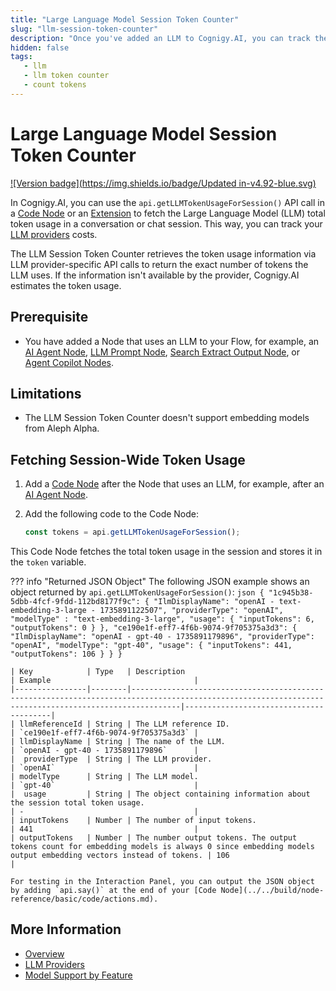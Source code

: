 ```yaml
---
title: "Large Language Model Session Token Counter"
slug: "llm-session-token-counter"
description: "Once you've added an LLM to Cognigy.AI, you can track the LLM token usage with a Code Node."
hidden: false
tags:
   - llm
   - llm token counter
   - count tokens
---
```


# Large Language Model Session Token Counter

[![Version badge](https://img.shields.io/badge/Updated in-v4.92-blue.svg)](../../../release-notes/4.92.md)

In Cognigy.AI, you can use the `api.getLLMTokenUsageForSession()` API call in a [Code Node](../../build/node-reference/basic/code/overview.md) or an [Extension](../../build/extensions.md) to fetch the Large Language Model (LLM) total token usage in a conversation or chat session. This way, you can track your [LLM providers](providers/all-providers.md) costs.

The LLM Session Token Counter retrieves the token usage information via LLM provider-specific API calls to return the exact number of tokens the LLM uses. If the information isn't available by the provider, Cognigy.AI estimates the token usage.

## Prerequisite

- You have added a Node that uses an LLM to your Flow, for example, an [AI Agent Node](../../build/node-reference/ai/ai-agent.md), [LLM Prompt Node](../../build/node-reference/service/llm-prompt.md), [Search Extract Output Node](../../build/node-reference/other-nodes/knowledge-search.md), or [Agent Copilot Nodes](../../build/node-reference/ai-copilot/overview.md).

## Limitations

- The LLM Session Token Counter doesn't support embedding models from Aleph Alpha.

## Fetching Session-Wide Token Usage

1. Add a [Code Node](../../build/node-reference/basic/code/overview.md) after the Node that uses an LLM, for example, after an [AI Agent Node](../../build/node-reference/ai/ai-agent.md).
2. Add the following code to the Code Node:

    ```javaScript
    const tokens = api.getLLMTokenUsageForSession();
    ```

This Code Node fetches the total token usage in the session and stores it in the `token` variable.

??? info "Returned JSON Object"
    The following JSON example shows an object returned by `api.getLLMTokenUsageForSession()`:
    ```json
    {
        "1c945b38-5dbb-4fcf-9fdd-112bd8177f9c": {
            "IlmDisplayName": "openAI - text- embedding-3-large - 1735891122507",
            "providerType": "openAI",
            "modelType" : "text-embedding-3-large",
            "usage": {
                "inputTokens": 6,
                "outputTokens": 0
            }
        },
        "ce190e1f-eff7-4f6b-9074-9f705375a3d3": {
            "IlmDisplayName": "openAI - gpt-40 - 1735891179896",
            "providerType": "openAI",
            "modelType": "gpt-40",
            "usage": {
                "inputTokens": 441,
                "outputTokens": 106
            }
        }
    }
    ```

    | Key            | Type   | Description                                                                                                                                           | Example                                |
    |----------------|--------|-------------------------------------------------------------------------------------------------------------------------------------------------------|----------------------------------------|
    | llmReferenceId | String | The LLM reference ID.                                                                                                                                 | `ce190e1f-eff7-4f6b-9074-9f705375a3d3` |
    | llmDisplayName | String | The name of the LLM.                                                                                                                                  | `openAI - gpt-40 - 1735891179896`      |
    |  providerType  | String | The LLM provider.                                                                                                                                     | `openAI`                               |
    | modelType      | String | The LLM model.                                                                                                                                        | `gpt-40`                               |
    |  usage         | String | The object containing information about the session total token usage.                                                                                | -                                      |
    | inputTokens    | Number | The number of input tokens.                                                                                                                           | 441                                    |
    | outputTokens   | Number | The number output tokens. The output tokens count for embedding models is always 0 since embedding models output embedding vectors instead of tokens. | 106                                    |
    
    For testing in the Interaction Panel, you can output the JSON object by adding `api.say()` at the end of your [Code Node](../../build/node-reference/basic/code/actions.md).

## More Information

- [Overview](overview.md)
- [LLM Providers](providers/all-providers.md)
- [Model Support by Feature](model-support-by-feature.md)
